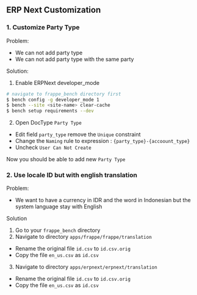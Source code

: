 ## ERP Next Customization
### 1. Customize Party Type
Problem:
- We can not add party type
- We can not add party type with the same party

Solution:
1. Enable ERPNext developer_mode
```bash
# navigate to frappe_bench directory first
$ bench config -g developer_mode 1
$ bench --site <site-name> clear-cache
$ bench setup requirements --dev
```
2. Open DocType `Party Type` 
  - Edit field `party_type` remove the `Unique` constraint
  - Change the `Naming` rule to expression : `{party_type}-{accoount_type}`
  - Uncheck `User Can Not Create`

Now you should be able to add new `Party Type`

### 2. Use locale ID but with english translation
Problem: 
- We want to have a currency in IDR and the word in Indonesian but the system language stay with English

Solution
1. Go to your `frappe_bench` directory
2. Navigate to directory `apps/frappe/frappe/translation`
  - Rename the original file `id.csv` to `id.csv.orig`
  - Copy the file `en_us.csv` as `id.csv`
3. Navigate to directory `apps/erpnext/erpnext/translation`
  - Rename the original file `id.csv` to `id.csv.orig`
  - Copy the file `en_us.csv` as `id.csv`